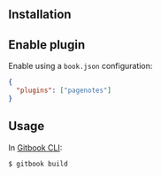 ## Installation

## Enable plugin

Enable using a `book.json` configuration:
```json
{
  "plugins": ["pagenotes"]
}
```

## Usage

In [Gitbook CLI](https://github.com/GitbookIO/gitbook/tree/legacy):
```bash
$ gitbook build
```

